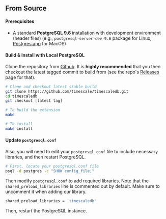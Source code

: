 ## From Source <a id="installation-source"></a>

#### Prerequisites

- A standard **PostgreSQL 9.6** installation with development environment
(header files) (e.g., `postgresql-server-dev-9.6` package for
Linux, [Postgres.app][] for MacOS)

#### Build & Install with Local PostgreSQL

Clone the repository from [Github][github-timescale]. It is **highly
recommended** that you then checkout the latest tagged commit to
build from (see the repo's [Releases][github-releases] page for that).

```bash
# Clone and checkout latest stable build
git clone https://github.com/timescale/timescaledb.git
cd timescaledb
git checkout [latest tag]

# To build the extension
make

# To install
make install
```

#### Update `postgresql.conf`

Also, you will need to edit your `postgresql.conf` file to include
necessary libraries, and then restart PostgreSQL.

```bash
# First, locate your postgresql.conf file
psql -d postgres -c "SHOW config_file;"
```

Then modify `postgresql.conf` to add required libraries.  Note that
the `shared_preload_libraries` line is commented out by default.
Make sure to uncomment it when adding our library.

```bash
shared_preload_libraries = 'timescaledb'
```

Then, restart the PostgreSQL instance.

[Postgres.app]: https://postgresapp.com
[github-timescale]: https://github.com/timescale/timescaledb
[github-releases]: https://github.com/timescale/timescaledb/releases
